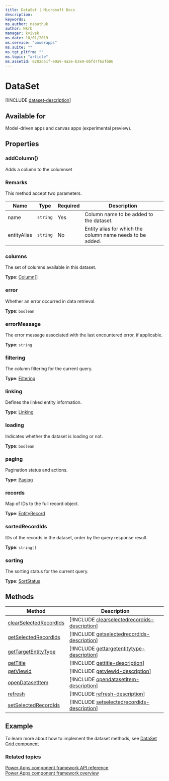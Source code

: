 ```yaml
---
title: DataSet | Microsoft Docs
description: 
keywords:
ms.author: nabuthuk
author: Nkrb
manager: kvivek
ms.date: 10/01/2019
ms.service: "powerapps"
ms.suite: ""
ms.tgt_pltfrm: ""
ms.topic: "article"
ms.assetid: 0202d51f-e9a9-4a2e-b3e9-0bfd7f6afb86
---
```


# DataSet

[!INCLUDE [dataset-description](includes/dataset-description.md)]

## Available for 

Model-driven apps and canvas apps (experimental preview).

## Properties

### addColumn()

Adds  a column to the columnset

### Remarks

This method accept two parameters.

|Name|Type|Required|Description|
|------|-----|------|-----|
|name|`string`|Yes|Column name to be added to the dataset.|
|entityAlias|`string`|No| Entity alias for which the column name needs to be added.|

### columns

The set of columns available in this dataset.

**Type**: [Column](column.md)[]

### error

Whether an error occurred in data retrieval.

**Type**: `boolean`

### errorMessage

The error message associated with the last encountered error, if applicable.

**Type**: `string`

### filtering

The column filtering for the current query.

**Type**: [Filtering](filtering.md)

### linking

Defines the linked entity information.

**Type**: [Linking](linking.md)

### loading

Indicates whether the dataset is loading or not.

**Type**: `boolean`

### paging

Pagination status and actions.

**Type**: [Paging](paging.md)

### records

Map of IDs to the full record object.

**Type**: [EntityRecord](entityrecord.md)

### sortedRecordIds

IDs of the records in the dataset, order by the query response result.

**Type**: `string[]`

### sorting

The sorting status for the current query.

**Type**: [SortStatus](sortstatus.md)

## Methods

|Method | Description | 
| ------------- |-------------|
|[clearSelectedRecordIds](dataset/clearselectedrecordids.md)|[!INCLUDE [clearselectedrecordids-description](dataset/includes/clearselectedrecordids-description.md)]| 
|[getSelectedRecordIds](dataset/getselectedrecordids.md)|[!INCLUDE [getselectedrecordids-description](dataset/includes/getselectedrecordids-description.md)]| 
|[getTargetEntityType](dataset/gettargetentitytype.md)|[!INCLUDE [gettargetentitytype-description](dataset/includes/gettargetentitytype-description.md)]| 
|[getTitle](dataset/gettitle.md)|[!INCLUDE [gettitle-description](dataset/includes/gettitle-description.md)]| 
|[getViewId](dataset/getviewid.md)|[!INCLUDE [getviewid-description](dataset/includes/getviewid-description.md)]| 
|[openDatasetItem](dataset/opendatasetitem.md)|[!INCLUDE [opendatasetitem-description](dataset/includes/opendatasetitem-description.md)]| 
|[refresh](dataset/refresh.md)|[!INCLUDE [refresh-description](dataset/includes/refresh-description.md)]| 
|[setSelectedRecordIds](dataset/setselectedrecordids.md)|[!INCLUDE [setselectedrecordids-description](dataset/includes/setselectedrecordids-description.md)]| 

## Example

To learn more about how to implement the dataset methods, see [DataSet Grid component](../sample-controls/data-set-grid-control.md)

### Related topics

[Power Apps component framework API reference](../reference/index.md)<br/>
[Power Apps component framework overview](../overview.md)